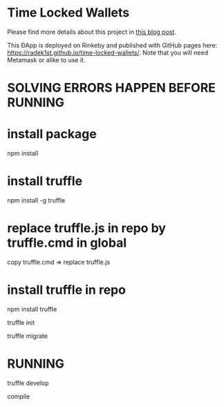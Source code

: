 # Time Locked Wallets

Please find more details about this project in [this blog post](https://www.toptal.com/ethereum-smart-contract/time-locked-wallet-truffle-tutorial#distinguish-only-choice-engineers).

This ÐApp is deployed on Rinkeby and published with GitHub pages here: https://radek1st.github.io/time-locked-wallets/.
Note that you will need Metamask or alike to use it.


# SOLVING ERRORS HAPPEN BEFORE RUNNING
# install package
npm install

# install truffle 
npm install -g truffle

# replace truffle.js in repo by truffle.cmd in global
copy truffle.cmd => replace truffle.js

# install truffle in repo
npm install truffle

truffle init

truffle migrate


# RUNNING
truffle develop

compile